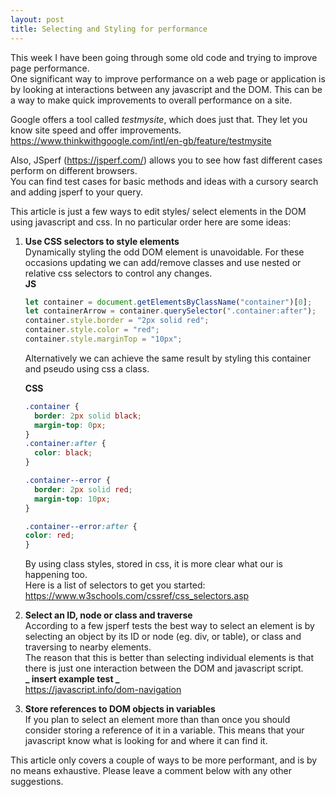 ```yaml
---
layout: post
title: Selecting and Styling for performance
---
```


This week I have been going through some old code and trying to improve page performance.  
One significant way to improve performance on a web page or application is by looking at interactions between any javascript and the DOM. This can be a way to make quick improvements to overall performance on a site.    

Google offers a tool called _testmysite_, which does just that. They let you know site speed and offer improvements.  
<https://www.thinkwithgoogle.com/intl/en-gb/feature/testmysite>

Also, JSperf (<https://jsperf.com/>) allows you to see how fast different cases perform on different browsers.  
You can find test cases for basic methods and ideas with a cursory search and adding jsperf to your query.  

This article is just a few ways to edit styles/ select elements in the DOM using javascript and css. In no particular order here are some ideas:   

1.  **Use CSS selectors to style elements**  
      Dynamically styling the odd DOM element is unavoidable. For these occasions updating we can add/remove classes and use nested or relative css selectors to control any changes.  
      **JS**  

    ```js
    let container = document.getElementsByClassName("container")[0];  
    let containerArrow = container.querySelector(".container:after");  
    container.style.border = "2px solid red";  
    container.style.color = "red";  
    container.style.marginTop = "10px";  
    ```

      Alternatively we can achieve the same result by styling this container and pseudo using css a class.  

      **CSS**  

    ```css
    .container {  
      border: 2px solid black;  
      margin-top: 0px;  
    }  
    .container:after {  
      color: black;  
    }

    .container--error {  
      border: 2px solid red;  
      margin-top: 10px;  
    }  

    .container--error:after {  
    color: red;  
    }  
    ```

    By using class styles, stored in css, it is more clear what our is happening too.  
    Here is a list of selectors to get you started:  
    <https://www.w3schools.com/cssref/css_selectors.asp>

2.  **Select an ID, node or class and traverse**  
    According to a few jsperf tests the best way to select an element is by selecting an object by its ID or node (eg. div, or table), or class and traversing to nearby elements.  
     The reason that this is better than selecting individual elements is that there is just one interaction between the DOM and javascript script.  
     **_ insert example test _**  
    <https://javascript.info/dom-navigation>


3.  **Store references to DOM objects in variables**  
    If you plan to select an element more than than once you should consider storing a reference of it in a variable. This means that your javascript know what is looking for and where it can find it.

This article only covers a couple of ways to be more performant, and is by no means exhaustive. Please leave a comment below with any other suggestions.
